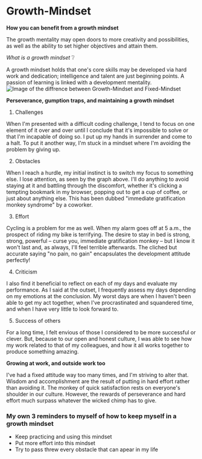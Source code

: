 # Growth-Mindset
**How you can benefit from a growth mindset** 

The growth mentality may open doors to more creativity and possibilities, as well as the ability to set higher objectives and attain them.

*What is a growth mindset* :grey_question:

A growth mindset holds that one's core skills may be developed via hard work and dedication; intelligence and talent are just beginning points. A passion of learning is linked with a development mentality.
![Image of the diffrence between Growth-Mindset and Fixed-Mindset](https://i2.wp.com/atlassianblog.wpengine.com/wp-content/uploads/NewGrowthMindset2.png?resize=768%2C960&ssl=1)

**Perseverance, gumption traps, and maintaining a growth mindset**
1. Challenges

When I'm presented with a difficult coding challenge, I tend to focus on one element of it over and over until I conclude that it's impossible to solve or that I'm incapable of doing so. I put up my hands in surrender and come to a halt. To put it another way, I'm stuck in a mindset where I'm avoiding the problem by giving up.

2. Obstacles

When I reach a hurdle, my initial instinct is to switch my focus to something else. I lose attention, as seen by the graph above. I'll do anything to avoid staying at it and battling through the discomfort, whether it's clicking a tempting bookmark in my browser, popping out to get a cup of coffee, or just about anything else. This has been dubbed "immediate gratification monkey syndrome" by a coworker.

3. Effort

Cycling is a problem for me as well. When my alarm goes off at 5 a.m., the prospect of riding my bike is terrifying. The desire to stay in bed is strong, strong, powerful – curse you, immediate gratification monkey – but I know it won't last and, as always, I'll feel terrible afterwards. The cliched but accurate saying "no pain, no gain" encapsulates the development attitude perfectly!

4. Criticism

I also find it beneficial to reflect on each of my days and evaluate my performance. As I said at the outset, I frequently assess my days depending on my emotions at the conclusion. My worst days are when I haven't been able to get my act together, when I've procrastinated and squandered time, and when I have very little to look forward to.

5. Success of others

For a long time, I felt envious of those I considered to be more successful or clever. But, because to our open and honest culture, I was able to see how my work related to that of my colleagues, and how it all works together to produce something amazing.

**Growing at work, and outside work too**

I've had a fixed attitude way too many times, and I'm striving to alter that. Wisdom and accomplishment are the result of putting in hard effort rather than avoiding it. The monkey of quick satisfaction rests on everyone's shoulder in our culture. However, the rewards of perseverance and hard effort much surpass whatever the wicked chimp has to give.

### My own 3 reminders to myself of how to keep myself in a growth mindset

+ Keep practicing and using this mindset
+ Put more effort into this mindset
+ Try to pass threw every obstacle that can apear in my life
